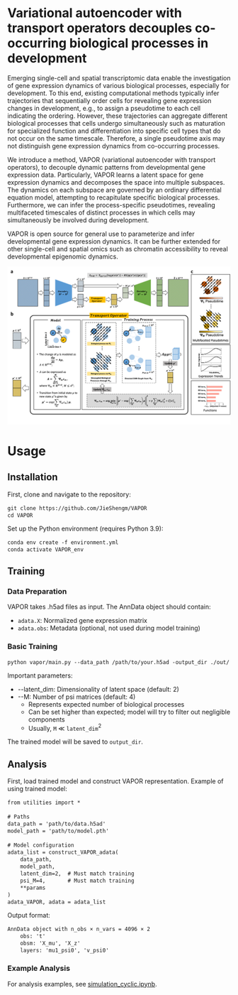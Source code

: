 # Variational autoencoder with transport operators decouples co-occurring biological processes in development

Emerging single-cell and spatial transcriptomic data enable the investigation of gene expression dynamics of various biological processes, especially for development. To this end, existing computational methods typically infer trajectories that sequentially order cells for revealing gene expression changes in development, e.g., to assign a pseudotime to each cell indicating the ordering. However, these trajectories can aggregate different biological processes that cells undergo simultaneously such as maturation for specialized function and differentiation into specific cell types that do not occur on the same timescale. Therefore, a single pseudotime axis may not distinguish gene expression dynamics from co-occurring processes. 

We introduce a method, VAPOR (variational autoencoder with transport operators), to decouple dynamic patterns from developmental gene expression data. Particularly, VAPOR learns a latent space for gene expression dynamics and decomposes the space into multiple subspaces. The dynamics on each subspace are governed by an ordinary differential equation model, attempting to recapitulate specific biological processes. Furthermore, we can infer the process-specific pseudotimes, revealing multifaceted timescales of distinct processes in which cells may simultaneously be involved during development. 

VAPOR is open source for general use to parameterize and infer developmental gene expression dynamics. It can be further extended for other single-cell and spatial omics such as chromatin accessibility to reveal developmental epigenomic dynamics.

![fig1](https://github.com/JieShengm/VAPOR/blob/main/figures/fig1.png)

# Usage

## Installation

First, clone and navigate to the repository: 

```{bash}
git clone https://github.com/JieShengm/VAPOR
cd VAPOR
```

Set up the Python environment (requires Python 3.9):

```{bash}
conda env create -f environment.yml
conda activate VAPOR_env
```

## Training

### Data Preparation

VAPOR takes .h5ad files as input. The AnnData object should contain:

- `adata.X`: Normalized gene expression matrix
- `adata.obs`: Metadata (optional, not used during model training)

### Basic Training

```{bash}
python vapor/main.py --data_path /path/to/your.h5ad -output_dir ./out/
```

Important parameters:

 - --latent_dim: Dimensionality of latent space (default: 2)
 - --M: Number of psi matrices (default: 4)
   - Represents expected number of biological processes
   - Can be set higher than expected; model will try to filter out negligible components
   - Usually, `M` $\ll$ `latent_dim`$^2$

The trained model will be saved to `output_dir`.

## Analysis

First, load trained model and construct VAPOR representation. Example of using trained model:

```{python}
from utilities import *

# Paths
data_path = 'path/to/data.h5ad'
model_path = 'path/to/model.pth'

# Model configuration
adata_list = construct_VAPOR_adata(
    data_path,
    model_path,
    latent_dim=2,  # Must match training
    psi_M=4,       # Must match training
    **params
)
adata_VAPOR, adata = adata_list
```

Output format:

```
AnnData object with n_obs × n_vars = 4096 × 2
    obs: 't'
    obsm: 'X_mu', 'X_z'
    layers: 'mu1_psi0', 'v_psi0'
```
### Example Analysis

For analysis examples, see [simulation_cyclic.ipynb](https://github.com/JieShengm/VAPOR/blob/main/demo/simulation-cyclic.ipynb).

